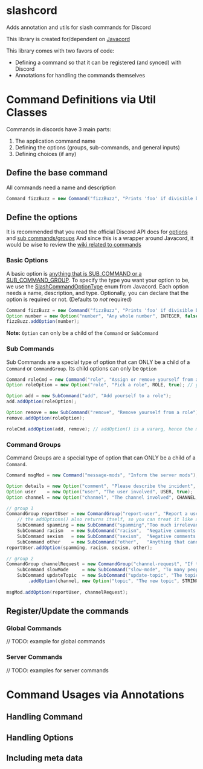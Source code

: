# slashcord
Adds annotation and utils for slash commands for Discord

This library is created for/dependent on [Javacord](https://github.com/Javacord/Javacord)

This library comes with two favors of code:

- Defining a command so that it can be registered (and synced) with Discord
- Annotations for handling the commands themselves

# Command Definitions via Util Classes
Commands in discords have 3 main parts:
1. The application command name
2. Defining the options (groups, sub-commands, and general inputs)
3. Defining choices (if any)

## Define the base command
All commands need a name and description
```java
Command fizzBuzz = new Command("fizzBuzz", "Prints 'foo' if divisible by 3, and prints 'bar' if divisible by 5");
```
## Define the options
It is recommended that you read the official Discord API docs for [options](https://discord.com/developers/docs/interactions/application-commands#application-command-object-application-command-option-structure) and [sub commands/groups](https://discord.com/developers/docs/interactions/application-commands#subcommands-and-subcommand-groups)
And since this is a wrapper around Javacord, it would be wise to review the [wiki related to commands](https://javacord.org/wiki/basic-tutorials/interactions/commands.html)
### Basic Options
A basic option is [anything that is SUB_COMMAND or a SUB_COMMAND_GROUP](https://discord.com/developers/docs/interactions/application-commands#application-command-object-application-command-option-type). 
To specify the type you want your option to be, we use the [SlashCommandOptionType](https://github.com/Javacord/Javacord/blob/v3.3.2/javacord-api/src/main/java/org/javacord/api/interaction/SlashCommandOptionType.java) enum from Javacord.
Each option needs a name, description, and type. Optionally, you can declare that the option is required or not. (Defaults to *not* required)
```java
Command fizzBuzz = new Command("fizzBuzz", "Prints 'foo' if divisible by 3, and prints 'bar' if divisible by 5");
Option number = new Option("number", "Any whole number", INTEGER, false);
fizzBuzz.addOption(number);
```
**Note:** `Option` can only be a child of the `Command` or `SubCommand`
### Sub Commands
Sub Commands are a special type of option that can ONLY be a child of a `Command` or `CommandGroup`. 
Its child options can only be `Option`
```java
Command roleCmd = new Command("role", "Assign or remove yourself from a role");
Option roleOption = new Option("role", "Pick a role", ROLE, true); // you are allowed to "reuse" an option

Option add = new SubCommand("add", "Add yourself to a role");
add.addOption(roleOption);

Option remove = new SubCommand("remove", "Remove yourself from a role");
remove.addOption(roleOption);

roleCmd.addOption(add, remove); // addOption() is a vararg, hence the multiple arguments here
```
### Command Groups
Command Groups are a special type of option that can ONLY be a child of a `Command`. 
```java
Command msgMod = new Command("message-mods", "Inform the server mods");

Option details = new Option("comment", "Please describe the incident", STRING, true);
Option user    = new Option("user", "The user involved", USER, true);
Option channel = new Option("channel", "The channel involved", CHANNEL, true);

// group 1
CommandGroup reportUser = new CommandGroup("report-user", "Report a user");
    // the addOptions() also returns itself, so you can treat it like a builder pattern
    SubCommand spamming = new SubCommand("spamming","Too much irrelevant or unwanted content").addOption(user, details); 
    SubCommand racism   = new SubCommand("racism",  "Negative comments based on skin, religion, or nationality").addOption(user, details);
    SubCommand sexism   = new SubCommand("sexism",  "Negative comments based on gender. Includes homophobia").addOption(user, details);
    SubCommand other    = new SubCommand("other",   "Anything that cannot be categorized as racism, sexism, or spamming").addOption(user, details);
reportUser.addOption(spamming, racism, sexism, other);

// group 2
CommandGroup channelRequest = new CommandGroup("channel-request", "If the channel is going to fast, you can request slow mode");
    SubCommand slowMode     = new SubCommand("slow-mode", "To many people talking at once. Requesting Slow Mode for an hour").addOption(channel);
    SubCommand updateTopic  = new SubCommand("update-topic", "The topic needs updating")
        .addOption(channel, new Option("topic", "The new topic", STRING, true)); // just a fancy example of ad-hoc option creations
    
msgMod.addOption(reportUser, channelRequest);
```
## Register/Update the commands
### Global Commands
// TODO: example for global commands
### Server Commands
// TODO: examples for server commands

# Command Usages via Annotations
## Handling Command
## Handling Options
## Including meta data
